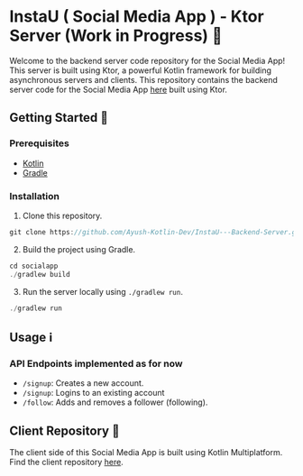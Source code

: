 # InstaU ( Social Media App )  - Ktor Server (Work in Progress) 🚧

Welcome to the backend server code repository for the Social Media App! This server is built using Ktor, a powerful Kotlin framework for building asynchronous servers and clients.
This repository contains the backend server code for the Social Media App [here]([https://github.com/patrickdip/KMM_SocialMediaApp](https://github.com/Ayush-Kotlin-Dev/InstaU---Frontend-Android-App)) built using Ktor.

## Getting Started 🚀

### Prerequisites
- [Kotlin](https://kotlinlang.org/)
- [Gradle](https://gradle.org/)

### Installation
1. Clone this repository. 
```kotlin
git clone https://github.com/Ayush-Kotlin-Dev/InstaU---Backend-Server.git
```

2. Build the project using Gradle.
```kotlin
cd socialapp
./gradlew build

```

3. Run the server locally using `./gradlew run`.
```kotlin
./gradlew run

```
## Usage ℹ️


### API Endpoints implemented as for now
- `/signup`: Creates a new account.
- `/signup`: Logins to an existing account
- `/follow`: Adds and removes a follower (following).

## Client Repository 📱

The client side of this Social Media App is built using Kotlin Multiplatform. Find the client repository [here](https://github.com/Ayush-Kotlin-Dev/InstaU---Frontend-Android-App).
